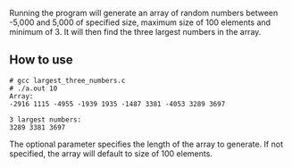 Running the program will generate an array of random numbers between -5,000 and 5,000 of specified size, maximum size of 100 elements and minimum of 3. It will then find the three largest numbers in the array.

## How to use

```
# gcc largest_three_numbers.c
# ./a.out 10
Array:
-2916 1115 -4955 -1939 1935 -1487 3381 -4053 3289 3697 

3 largest numbers:
3289 3381 3697 

```

The optional parameter specifies the length of the array to generate. If not specified, the array will default to size of 100 elements.

